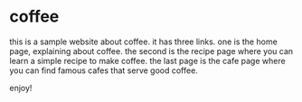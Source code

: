 # coffee
this is a sample website about coffee. it has three links. one is the home page, explaining about coffee. the second is the recipe page where you can learn a simple recipe to make coffee. the last page is the cafe page where you can find famous cafes that serve good coffee. 

enjoy!